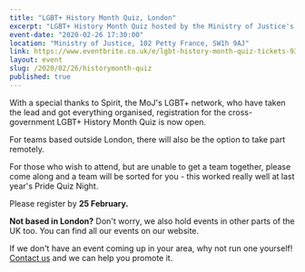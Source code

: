 ```yaml
---
title: "LGBT+ History Month Quiz, London"
excerpt: "LGBT+ History Month Quiz hosted by the Ministry of Justice's LGBT+ Network." 
event-date: "2020-02-26 17:30:00"
location: "Ministry of Justice, 102 Petty France, SW1h 9AJ"
link: https://www.eventbrite.co.uk/e/lgbt-history-month-quiz-tickets-93112480937
layout: event
slug: /2020/02/26/historymonth-quiz
published: true
---
```


With a special thanks to Spirit, the MoJ's LGBT+ network, who have taken the lead and got everything organised, registration for the cross-government LGBT+ History Month Quiz is now open.

For teams based outside London, there will also be the option to take part remotely.

For those who wish to attend, but are unable to get a team together, please come along and a team will be sorted for you - this worked really well at last year's Pride Quiz Night.

Please register by **25 February.**

**Not based in London?** Don't worry, we also hold events in other parts of the UK too. You can find all our events on our website.

If we don't have an event coming up in your area, why not run one yourself! [Contact us](/about/contact-us/) and we can help you promote it.

